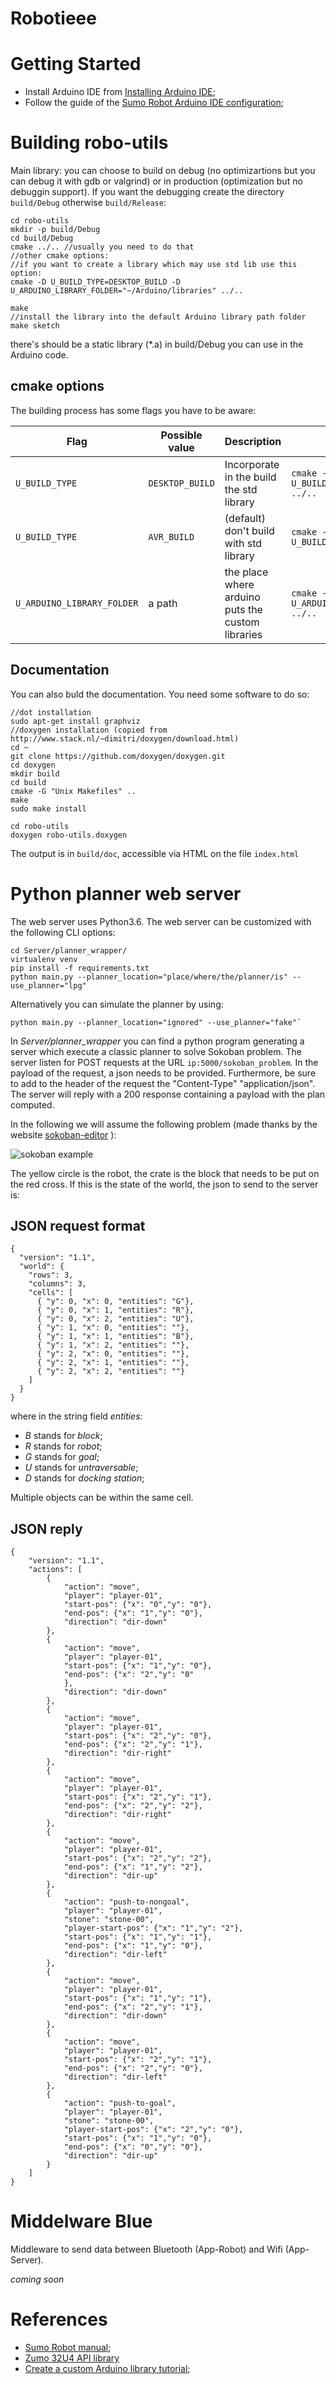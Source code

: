 # Robotieee

# Getting Started

 - Install Arduino IDE from [Installing Arduino IDE](https://www.arduino.cc/en/Guide/Linux);
 - Follow the guide of the [Sumo Robot Arduino IDE configuration](https://www.pololu.com/docs/0J63/5.2);


# Building robo-utils

Main library: you can choose to build on debug (no optimizartions but you can debug it with gdb or valgrind) or in production (optimization but no debuggin support).
If you want the debugging create the directory `build/Debug` otherwise `build/Release`:

```
cd robo-utils
mkdir -p build/Debug
cd build/Debug
cmake ../.. //usually you need to do that
//other cmake options:
//if you want to create a library which may use std lib use this option:
cmake -D U_BUILD_TYPE=DESKTOP_BUILD -D U_ARDUINO_LIBRARY_FOLDER="~/Arduino/libraries" ../..

make
//install the library into the default Arduino library path folder
make sketch
```

there's should be a static library (*.a) in build/Debug you can use in the Arduino code. 

## cmake options

The building process has some flags you have to be aware:

|Flag				|Possible value		|Description						|Example					|
|-------------------------------|-----------------------|-------------------------------------------------------|-----------------------------------------------|
|`U_BUILD_TYPE`			|`DESKTOP_BUILD`	|Incorporate in the build the std library		|`cmake -D U_BUILD_TYPE=DESKTOP_BUILD  ../..`	|
|`U_BUILD_TYPE`			|`AVR_BUILD`		|(default) don't build with std library			|`cmake -D U_BUILD_TYPE=AVR_BUILD  ../..`	|
|`U_ARDUINO_LIBRARY_FOLDER`	|a path			|the place where arduino puts the custom libraries	|`cmake -D U_ARDUINO_LIBRARY_FOLDER="a/p" ../..`|

## Documentation

You can also buld the documentation. You need some software to do so:

```
//dot installation
sudo apt-get install graphviz
//doxygen installation (copied from http://www.stack.nl/~dimitri/doxygen/download.html)
cd ~
git clone https://github.com/doxygen/doxygen.git
cd doxygen
mkdir build
cd build
cmake -G "Unix Makefiles" ..
make
sudo make install
```

```
cd robo-utils
doxygen robo-utils.doxygen
```

The output is in `build/doc`, accessible via HTML on the file `index.html`

# Python planner web server

The web server uses Python3.6. The web server can be customized with the following CLI options:

```
cd Server/planner_wrapper/
virtualenv venv
pip install -f requirements.txt
python main.py --planner_location="place/where/the/planner/is" --use_planner="lpg"
```

Alternatively you can simulate the planner by using:

```
python main.py --planner_location="ignored" --use_planner="fake"`
```

In *Server/planner_wrapper* you can find a python program generating a server which execute a classic planner to solve Sokoban problem.
The server listen for POST requests at the URL `ip:5000/sokoban_problem`. In the payload of the request, a json needs to be provided. Furthermore, be sure to add to the header of the request the "Content-Type" "application/json". The server will reply with a 200 response containing a payload with the plan computed.

In the following we will assume the following problem (made thanks by the website [sokoban-editor](https://deificx.github.io/sokoban-editor/) ):

![sokoban example](https://github.com/STB1019/Robotieee/blob/master/images/sokobanExample.PNG "Sokoban example")

The yellow circle is the robot, the crate is the block that needs to be put on the red cross. If this is the state of the world, the json to send to the server is:

## JSON request format

```
{
  "version": "1.1",
  "world": {
    "rows": 3,
    "columns": 3,
    "cells": [
      { "y": 0, "x": 0, "entities": "G"},
      { "y": 0, "x": 1, "entities": "R"},
      { "y": 0, "x": 2, "entities": "U"},
      { "y": 1, "x": 0, "entities": ""},
      { "y": 1, "x": 1, "entities": "B"},
      { "y": 1, "x": 2, "entities": ""},
      { "y": 2, "x": 0, "entities": ""},
      { "y": 2, "x": 1, "entities": ""},
      { "y": 2, "x": 2, "entities": ""}
    ]
  }
}
```

where in the string field *entities*:

 - *B* stands for *block*;
 - *R* stands for *robot*;
 - *G* stands for *goal*;
 - *U* stands for *untraversable*;
 - *D* stands for *docking station*;

Multiple objects can be within the same cell.

## JSON reply

```
{
    "version": "1.1",
    "actions": [
        {
            "action": "move",
            "player": "player-01",
            "start-pos": {"x": "0","y": "0"},
            "end-pos": {"x": "1","y": "0"},
            "direction": "dir-down"
        },
        {
            "action": "move",
            "player": "player-01",
            "start-pos": {"x": "1","y": "0"},
            "end-pos": {"x": "2","y": "0"
            },
            "direction": "dir-down"
        },
        {
            "action": "move",
            "player": "player-01",
            "start-pos": {"x": "2","y": "0"},
            "end-pos": {"x": "2","y": "1"},
            "direction": "dir-right"
        },
        {
            "action": "move",
            "player": "player-01",
            "start-pos": {"x": "2","y": "1"},
            "end-pos": {"x": "2","y": "2"},
            "direction": "dir-right"
        },
        {
            "action": "move",
            "player": "player-01",
            "start-pos": {"x": "2","y": "2"},
            "end-pos": {"x": "1","y": "2"},
            "direction": "dir-up"
        },
        {
            "action": "push-to-nongoal",
            "player": "player-01",
            "stone": "stone-00",
            "player-start-pos": {"x": "1","y": "2"},
            "start-pos": {"x": "1","y": "1"},
            "end-pos": {"x": "1","y": "0"},
            "direction": "dir-left"
        },
        {
            "action": "move",
            "player": "player-01",
            "start-pos": {"x": "1","y": "1"},
            "end-pos": {"x": "2","y": "1"},
            "direction": "dir-down"
        },
        {
            "action": "move",
            "player": "player-01",
            "start-pos": {"x": "2","y": "1"},
            "end-pos": {"x": "2","y": "0"},
            "direction": "dir-left"
        },
        {
            "action": "push-to-goal",
            "player": "player-01",
            "stone": "stone-00",
            "player-start-pos": {"x": "2","y": "0"},
            "start-pos": {"x": "1","y": "0"},
            "end-pos": {"x": "0","y": "0"},
            "direction": "dir-up"
        }
    ]
}
```

# Middelware Blue

Middleware to send data between Bluetooth (App-Robot) and Wifi (App-Server).

_coming soon_

# References

 - [Sumo Robot manual](https://www.pololu.com/docs/0J63);
 - [Zumo 32U4 API library](http://pololu.github.io/zumo-32u4-arduino-library/)
 - [Create a custom Arduino library tutorial](https://www.arduino.cc/en/Hacking/LibraryTutorial);
